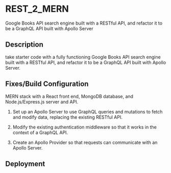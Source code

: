# REST_2_MERN
Google Books API search engine built with a RESTful API, and refactor it to be a GraphQL API built with Apollo Server

## Description
take starter code with a fully functioning Google Books API search engine built with a RESTful API, and refactor it to be a GraphQL API built with Apollo Server.

## Fixes/Build Configuration
MERN stack with a React front end, MongoDB database, and Node.js/Express.js server and API.

1. Set up an Apollo Server to use GraphQL queries and mutations to fetch and modify data, replacing the existing RESTful API.

2. Modify the existing authentication middleware so that it works in the context of a GraphQL API.

3. Create an Apollo Provider so that requests can communicate with an Apollo Server.

## Deployment
